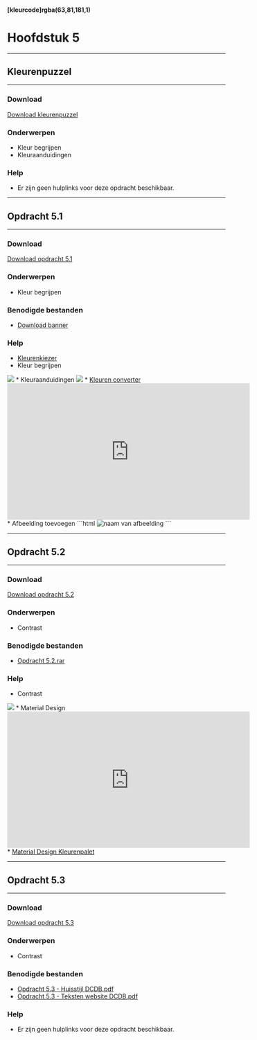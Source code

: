 #### [kleurcode]rgba(63,81,181,1)

# Hoofdstuk 5

---
## Kleurenpuzzel
---

### Download
<a href="https://elo.kw1c.nl/CMS/Studie/811%20ICT-Academie/811%20VakkenInhoud/%5BB.14%20HTM%5D%20HTMLCSS/Productie/02.%20Opdrachten/Hoofdstuk%205/Kleurenkiezer%20puzzel.xlsx" target="_blank">Download kleurenpuzzel</a>

### Onderwerpen
*   Kleur begrijpen
*   Kleuraanduidingen

### Help
*   Er zijn geen hulplinks voor deze opdracht beschikbaar.

---
## Opdracht 5.1
---

### Download
<a href="https://elo.kw1c.nl/CMS/Studie/811%20ICT-Academie/811%20VakkenInhoud/%5BB.14%20HTM%5D%20HTMLCSS/Productie/02.%20Opdrachten/Hoofdstuk%205/Opdracht%205.1.pdf" target="_blank">Download opdracht 5.1</a>

### Onderwerpen
*   Kleur begrijpen

### Benodigde bestanden
*   <a href="https://elo.kw1c.nl/CMS/Studie/811%20ICT-Academie/811%20VakkenInhoud/%5BB.14%20HTM%5D%20HTMLCSS/Productie/02.%20Opdrachten/Hoofdstuk%205/Resources/Opdracht%205.1%20-%20Banner.jpg" target="_blank">Download banner</a>

### Help
*   <a href="http://www.iconico.com/download.aspx?app=ColorPic" target="_blank">Kleurenkiezer</a>
*   Kleur begrijpen
<img src="https://elo.kw1c.nl/CMS/Studie/811%20ICT-Academie/811%20VakkenInhoud/%5BB.14%20HTM%5D%20HTMLCSS/Productie/02.%20Opdrachten/Hoofdstuk%205/Resources/KleurBegrijpen.png">
*   Kleuraanduidingen
<img src="https://elo.kw1c.nl/CMS/Studie/811%20ICT-Academie/811%20VakkenInhoud/%5BB.14%20HTM%5D%20HTMLCSS/Productie/02.%20Opdrachten/Hoofdstuk%205/Resources/RGBHexKleurnamen.png">
*   <a href="http://www.w3schools.com/colors/colors_converter.asp" target="_blank">Kleuren converter</a>
<iframe width="560" height="315" src="https://www.youtube.com/embed/M8fFjAXOsgc" frameborder="0" allowfullscreen></iframe>
*   Afbeelding toevoegen
```html
<img src="url van de afbeelding" alt="naam van afbeelding">
```

---
## Opdracht 5.2
---

### Download
<a href="https://elo.kw1c.nl/CMS/Studie/811%20ICT-Academie/811%20VakkenInhoud/%5BB.14%20HTM%5D%20HTMLCSS/Productie/02.%20Opdrachten/Hoofdstuk%205/Opdracht%205.2.pdf" target="_blank">Download opdracht 5.2</a>

### Onderwerpen
*   Contrast

### Benodigde bestanden
*   <a href="https://elo.kw1c.nl/CMS/Studie/811%20ICT-Academie/811%20VakkenInhoud/%5BB.14%20HTM%5D%20HTMLCSS/Productie/02.%20Opdrachten/Hoofdstuk%205/Resources/Opdracht%205.2.rar" target="_blank">Opdracht 5.2.rar</a>

### Help
*   Contrast
<img src="https://elo.kw1c.nl/CMS/Studie/811%20ICT-Academie/811%20VakkenInhoud/%5BB.14%20HTM%5D%20HTMLCSS/Productie/02.%20Opdrachten/Hoofdstuk%205/Resources/Contrast.png">
*   Material Design
<iframe width="560" height="315" src="https://www.youtube.com/embed/xYkz0Ueg0L4" frameborder="0" allowfullscreen></iframe>
*   <a href="https://material.google.com/style/color.html#" target="_blank">Material Design Kleurenpalet</a>

---
## Opdracht 5.3
---

### Download
<a href="https://elo.kw1c.nl/CMS/Studie/811%20ICT-Academie/811%20VakkenInhoud/%5BB.14%20HTM%5D%20HTMLCSS/Productie/02.%20Opdrachten/Hoofdstuk%205/Opdracht%205.3.pdf" target="_blank">Download opdracht 5.3</a>

### Onderwerpen
*   Contrast

### Benodigde bestanden
*   <a href="https://elo.kw1c.nl/CMS/Studie/811%20ICT-Academie/811%20VakkenInhoud/%5BB.14%20HTM%5D%20HTMLCSS/Productie/02.%20Opdrachten/Hoofdstuk%205/Resources/Opdracht%205.3%20-%20Huisstijl%20DCDB.pdf" target="_blank">Opdracht 5.3 - Huisstijl DCDB.pdf</a>
*   <a href="https://elo.kw1c.nl/CMS/Studie/811%20ICT-Academie/811%20VakkenInhoud/%5BB.14%20HTM%5D%20HTMLCSS/Productie/02.%20Opdrachten/Hoofdstuk%205/Resources/Opdracht%205.3%20-%20Teksten%20website%20DCDB.pdf" target="_blank">Opdracht 5.3 - Teksten website DCDB.pdf</a>

### Help
*   Er zijn geen hulplinks voor deze opdracht beschikbaar.